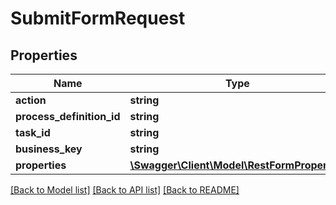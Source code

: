 # SubmitFormRequest

## Properties
Name | Type | Description | Notes
------------ | ------------- | ------------- | -------------
**action** | **string** |  | [optional] 
**process_definition_id** | **string** |  | [optional] 
**task_id** | **string** |  | [optional] 
**business_key** | **string** |  | [optional] 
**properties** | [**\Swagger\Client\Model\RestFormProperty[]**](RestFormProperty.md) |  | [optional] 

[[Back to Model list]](../README.md#documentation-for-models) [[Back to API list]](../README.md#documentation-for-api-endpoints) [[Back to README]](../README.md)


